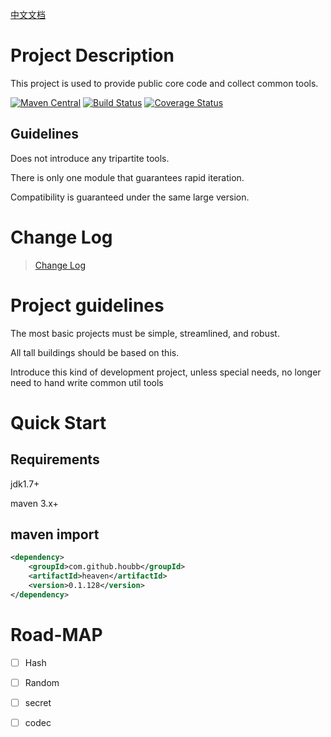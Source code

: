 [中文文档](README_ZH.md)

# Project Description

This project is used to provide public core code and collect common tools.

[![Maven Central](https://maven-badges.herokuapp.com/maven-central/com.github.houbb/heaven/badge.svg)](http://mvnrepository.com/artifact/com.github.houbb/heaven)
[![Build Status](https://www.travis-ci.org/houbb/heaven.svg?branch=master)](https://www.travis-ci.org/houbb/heaven?branch=master)
[![Coverage Status](https://coveralls.io/repos/github/houbb/heaven/badge.svg?branch=master)](https://coveralls.io/github/houbb/heaven?branch=master)

## Guidelines

Does not introduce any tripartite tools.

There is only one module that guarantees rapid iteration.

Compatibility is guaranteed under the same large version.

# Change Log

> [Change Log](doc/CHANGELOG.md)

# Project guidelines

The most basic projects must be simple, streamlined, and robust.

All tall buildings should be based on this.

Introduce this kind of development project, unless special needs, no longer need to hand write common util tools

# Quick Start

## Requirements

jdk1.7+

maven 3.x+

## maven import

```xml
<dependency>
    <groupId>com.github.houbb</groupId>
    <artifactId>heaven</artifactId>
    <version>0.1.128</version>
</dependency>
```

# Road-MAP

- [ ] Hash

- [ ] Random

- [ ] secret

- [ ] codec 